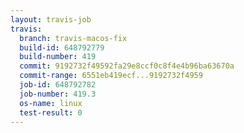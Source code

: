```yaml
---
layout: travis-job
travis:
  branch: travis-macos-fix
  build-id: 648792779
  build-number: 419
  commit: 9192732f49592fa29e8ccf0c8f4e4b96ba63670a
  commit-range: 6551eb419ecf...9192732f4959
  job-id: 648792782
  job-number: 419.3
  os-name: linux
  test-result: 0
---
```

